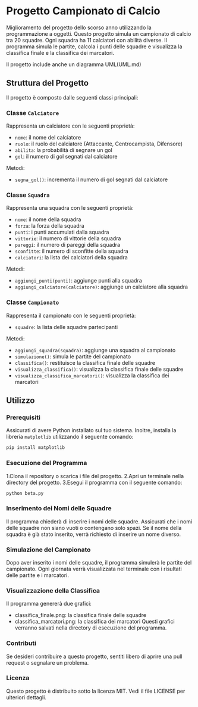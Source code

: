 # Progetto Campionato di Calcio

Miglioramento del progetto dello scorso anno utilizzando la programmazione a oggetti. Questo progetto simula un campionato di calcio tra 20 squadre. Ogni squadra ha 11 calciatori con abilità diverse. Il programma simula le partite, calcola i punti delle squadre e visualizza la classifica finale e la classifica dei marcatori.

Il progetto include anche un diagramma UML(UML.md)

## Struttura del Progetto

Il progetto è composto dalle seguenti classi principali:

### Classe `Calciatore`

Rappresenta un calciatore con le seguenti proprietà:
- `nome`: il nome del calciatore
- `ruolo`: il ruolo del calciatore (Attaccante, Centrocampista, Difensore)
- `abilita`: la probabilità di segnare un gol
- `gol`: il numero di gol segnati dal calciatore

Metodi:
- `segna_gol()`: incrementa il numero di gol segnati dal calciatore

### Classe `Squadra`

Rappresenta una squadra con le seguenti proprietà:
- `nome`: il nome della squadra
- `forza`: la forza della squadra
- `punti`: i punti accumulati dalla squadra
- `vittorie`: il numero di vittorie della squadra
- `pareggi`: il numero di pareggi della squadra
- `sconfitte`: il numero di sconfitte della squadra
- `calciatori`: la lista dei calciatori della squadra

Metodi:
- `aggiungi_punti(punti)`: aggiunge punti alla squadra
- `aggiungi_calciatore(calciatore)`: aggiunge un calciatore alla squadra

### Classe `Campionato`

Rappresenta il campionato con le seguenti proprietà:
- `squadre`: la lista delle squadre partecipanti

Metodi:
- `aggiungi_squadra(squadra)`: aggiunge una squadra al campionato
- `simulazione()`: simula le partite del campionato
- `classifica()`: restituisce la classifica finale delle squadre
- `visualizza_classifica()`: visualizza la classifica finale delle squadre
- `visualizza_classifica_marcatori()`: visualizza la classifica dei marcatori

## Utilizzo

### Prerequisiti

Assicurati di avere Python installato sul tuo sistema. Inoltre, installa la libreria `matplotlib` utilizzando il seguente comando:

```sh
pip install matplotlib
```
### Esecuzione del Programma

1.Clona il repository o scarica i file del progetto.
2.Apri un terminale nella directory del progetto.
3.Esegui il programma con il seguente comando:
```sh
python beta.py
```
### Inserimento dei Nomi delle Squadre

Il programma chiederà di inserire i nomi delle squadre. Assicurati che i nomi delle squadre non siano vuoti o contengano solo spazi. Se il nome della squadra è già stato inserito, verrà richiesto di inserire un nome diverso.

### Simulazione del Campionato

Dopo aver inserito i nomi delle squadre, il programma simulerà le partite del campionato. Ogni giornata verrà visualizzata nel terminale con i risultati delle partite e i marcatori.

### Visualizzazione della Classifica
Il programma genererà due grafici:

- classifica_finale.png: la classifica finale delle squadre
- classifica_marcatori.png: la classifica dei marcatori
Questi grafici verranno salvati nella directory di esecuzione del programma.

### Contributi
Se desideri contribuire a questo progetto, sentiti libero di aprire una pull request o segnalare un problema.

### Licenza
Questo progetto è distribuito sotto la licenza MIT. Vedi il file LICENSE per ulteriori dettagli.

